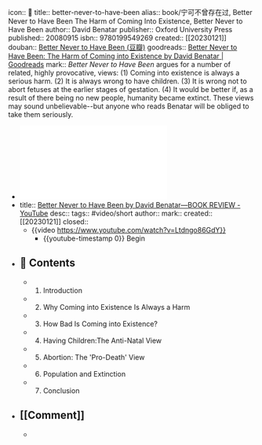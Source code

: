 icon:: 📖
title:: better-never-to-have-been
alias:: book/宁可不曾存在过, Better Never to Have Been The Harm of Coming Into Existence, Better Never to Have Been
author:: David Benatar
publisher:: Oxford University Press
published:: 20080915
isbn:: 9780199549269
created:: [[20230121]]
douban:: [Better Never to Have Been (豆瓣)](https://book.douban.com/subject/4685115/)
goodreads:: [Better Never to Have Been: The Harm of Coming into Existence by David Benatar | Goodreads](https://www.goodreads.com/book/show/660518.Better_Never_to_Have_Been#?ref=nav_comm)
mark:: *Better Never to Have Been* argues for a number of related, highly provocative, views: (1) Coming into existence is always a serious harm. (2) It is always wrong to have children. (3) It is wrong not to abort fetuses at the earlier stages of gestation. (4) It would be better if, as a result of there being no new people, humanity became extinct. These views may sound unbelievable--but anyone who reads Benatar will be obliged to take them seriously.
- ![better-never-to-have-been-the-harm-of-coming-into-existence.pdf](../assets/better-never-to-have-been-the-harm-of-coming-into-existence_1674274322218_0.pdf)
- title:: [Better Never to Have Been by David Benatar—BOOK REVIEW - YouTube](https://www.youtube.com/watch?v=Ltdngo86GdY)
  desc:: 
  tags:: #video/short
  author:: 
  mark:: 
  created:: [[20230121]]
  closed:: 
  - {{video https://www.youtube.com/watch?v=Ltdngo86GdY}}
    - {{youtube-timestamp 0}} Begin
- ## 📄 Contents
  - 1. Introduction
  - 2. Why Coming into Existence Is Always a Harm
  - 3. How Bad Is Coming into Existence?
  - 4. Having Children:The Anti-Natal View
  - 5. Abortion: The 'Pro-Death' View
  - 6. Population and Extinction
  - 7. Conclusion
- ## [[Comment]]
  -